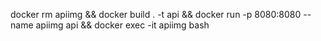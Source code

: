 docker rm apiimg && docker build . -t api && docker run -p 8080:8080 --name apiimg api && docker exec -it apiimg bash